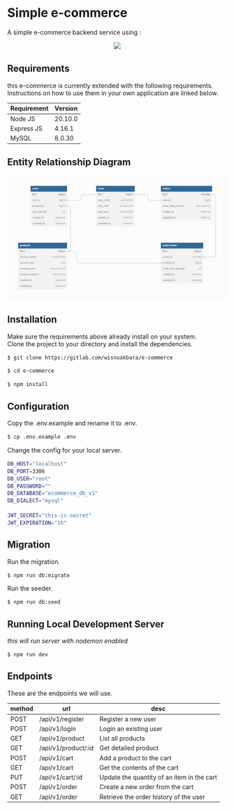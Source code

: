 # Simple e-commerce

A simple e-commerce backend service using :

<p align="center"><a href="https://expressjs.com/" target="_blank"><img src="https://img.icons8.com/?size=100&id=kg46nzoJrmTR&format=png&color=000000" width="180"></a></p>

## Requirements

this e-commerce is currently extended with the following requirements.  
Instructions on how to use them in your own application are linked below.

| Requirement | Version |
| ----------- | ------- |
| Node JS     | 20.10.0 |
| Express JS  | 4.16.1  |
| MySQL       | 8.0.30  |

## Entity Relationship Diagram

![Entity Relation Diagram](docs/ERD.png)

## Installation

Make sure the requirements above already install on your system.  
Clone the project to your directory and install the dependencies.

```bash
$ git clone https://gitlab.com/wisnuakbara/e-commerce
```

```bash
$ cd e-commerce
```

```bash
$ npm install
```

## Configuration

Copy the .env.example and rename it to .env.

```bash
$ cp .env.example .env
```

Change the config for your local server.

```bash
DB_HOST="localhost"
DB_PORT=3306
DB_USER="root"
DB_PASSWORD=""
DB_DATABASE="ecommerce_db_v1"
DB_DIALECT="mysql"

JWT_SECRET="this-is-secret"
JWT_EXPIRATION="1h"
```

## Migration

Run the migration.

```bash
$ npm run db:migrate
```

Run the seeder.

```bash
$ npm run db:seed
```

## Running Local Development Server

_this will run server with nodemon enabled_

```bash
$ npm run dev
```

## Endpoints

These are the endpoints we will use.

| method | url                 | desc                                       |
| ------ | ------------------- | ------------------------------------------ |
| POST   | /api/v1/register    | Register a new user                        |
| POST   | /api/v1/login       | Login an existing user                     |
| GET    | /api/v1/product     | List all products                          |
| GET    | /api/v1/product/:id | Get detailed product                       |
| POST   | /api/v1/cart        | Add a product to the cart                  |
| GET    | /api/v1/cart        | Get the contents of the cart               |
| PUT    | /api/v1/cart/:id    | Update the quantity of an item in the cart |
| POST   | /api/v1/order       | Create a new order from the cart           |
| GET    | /api/v1/order       | Retrieve the order history of the user     |
